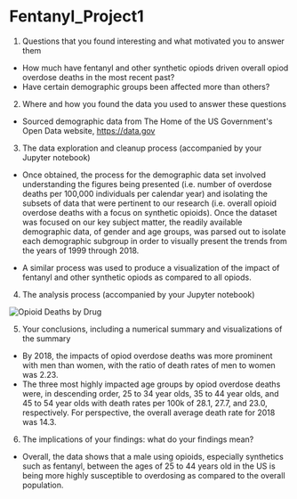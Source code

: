 # Fentanyl_Project1

1) Questions that you found interesting and what motivated you to answer them

* How much have fentanyl and other synthetic opiods driven overall opiod overdose deaths in the most recent past?
* Have certain demographic groups been affected more than others?



2) Where and how you found the data you used to answer these questions

* Sourced demographic data from The Home of the US Government's Open Data website, https://data.gov

3) The data exploration and cleanup process (accompanied by your Jupyter notebook)

* Once obtained, the process for the demographic data set involved understanding the figures being presented (i.e. number of overdose deaths per 100,000 individuals per calendar year) and isolating the subsets of data that were pertinent to our research (i.e. overall opioid overdose deaths with a focus on synthetic opioids).  Once the dataset was focused on our key subject matter, the readily available demographic data, of gender and age groups, was parsed out to isolate each demographic subgroup in order to visually present the trends from the years of 1999 through 2018.

* A similar process was used to produce a visualization of the impact of fentanyl and other synthetic opiods as compared to all opiods.


4) The analysis process (accompanied by your Jupyter notebook)

![Opioid Deaths by Drug](https://github.com/NefertitiM/Fentanyl_Project1/blob/adrian/output/rate_by_synth1.png)

5) Your conclusions, including a numerical summary and visualizations of the summary

* By 2018, the impacts of opiod overdose deaths was more prominent with men than women, with the ratio of death rates of men to women was 2.23.
* The three most highly impacted age groups by opiod overdose deaths were, in descending order, 25 to 34 year olds, 35 to 44 year olds, and 45 to 54 year olds with death rates per 100k of 28.1, 27.7, and 23.0, respectively.  For perspective, the overall average death rate for 2018 was 14.3.

6) The implications of your findings: what do your findings mean?

* Overall, the data shows that a male using opioids, especially synthetics such as fentanyl, between the ages of 25 to 44 years old in the US is being more highly susceptible to overdosing as compared to the overall population.

